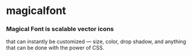 magicalfont
===========

<h3>Magical Font is scalable vector icons</h3>that can instantly be customized — size, color, drop shadow, and anything that can be done with the power of CSS.
